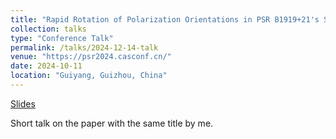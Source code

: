 ```yaml
---
title: "Rapid Rotation of Polarization Orientations in PSR B1919+21's Single Pulses: Implications On Pulsar's Magnetospheric Dynamics"
collection: talks
type: "Conference Talk"
permalink: /talks/2024-12-14-talk
venue: "https://psr2024.casconf.cn/"
date: 2024-10-11
location: "Guiyang, Guizhou, China"
---
```


[Slides](http://DiscoEgg.github.io/files/2024_12_caoshunshun_b1919_magneto.pdf)

Short talk on the paper with the same title by me.
